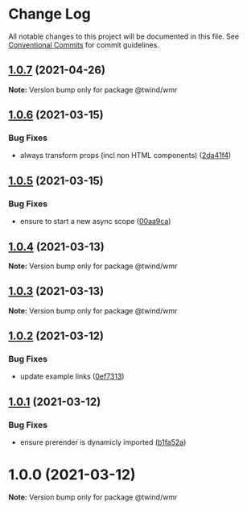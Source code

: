# Change Log

All notable changes to this project will be documented in this file.
See [Conventional Commits](https://conventionalcommits.org) for commit guidelines.

## [1.0.7](https://github.com/tw-in-js/use-twind-with/compare/@twind/wmr@1.0.6...@twind/wmr@1.0.7) (2021-04-26)

**Note:** Version bump only for package @twind/wmr

## [1.0.6](https://github.com/tw-in-js/use-twind-with/compare/@twind/wmr@1.0.5...@twind/wmr@1.0.6) (2021-03-15)

### Bug Fixes

- always transform props (incl non HTML components) ([2da41f4](https://github.com/tw-in-js/use-twind-with/commit/2da41f456dff452d17a1097a6d0ead9a2f0b7bab))

## [1.0.5](https://github.com/tw-in-js/use-twind-with/compare/@twind/wmr@1.0.4...@twind/wmr@1.0.5) (2021-03-15)

### Bug Fixes

- ensure to start a new async scope ([00aa9ca](https://github.com/tw-in-js/use-twind-with/commit/00aa9cae6d01e88ca3ca1db74dee6a0bf77c962f))

## [1.0.4](https://github.com/tw-in-js/use-twind-with/compare/@twind/wmr@1.0.3...@twind/wmr@1.0.4) (2021-03-13)

**Note:** Version bump only for package @twind/wmr

## [1.0.3](https://github.com/tw-in-js/use-twind-with/compare/@twind/wmr@1.0.2...@twind/wmr@1.0.3) (2021-03-13)

**Note:** Version bump only for package @twind/wmr

## [1.0.2](https://github.com/tw-in-js/use-twind-with/compare/@twind/wmr@1.0.1...@twind/wmr@1.0.2) (2021-03-12)

### Bug Fixes

- update example links ([0ef7313](https://github.com/tw-in-js/use-twind-with/commit/0ef7313196c09e202df9ac0974194c31f099c769))

## [1.0.1](https://github.com/tw-in-js/use-twind-with/compare/@twind/wmr@1.0.0...@twind/wmr@1.0.1) (2021-03-12)

### Bug Fixes

- ensure prerender is dynamicly imported ([b1fa52a](https://github.com/tw-in-js/use-twind-with/commit/b1fa52aec8aa91f20602ec0c965704cca77de0d4))

# 1.0.0 (2021-03-12)

**Note:** Version bump only for package @twind/wmr
